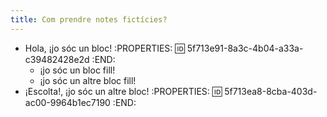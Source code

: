 ```yaml
---
title: Com prendre notes fictícies?
---
```


- Hola, ¡jo sóc un bloc!
:PROPERTIES:
:id: 5f713e91-8a3c-4b04-a33a-c39482428e2d
:END:
    - ¡jo sóc un bloc fill!
    - ¡jo sóc un altre bloc fill!
- ¡Escolta!, ¡jo sóc un altre bloc!
:PROPERTIES:
:id: 5f713ea8-8cba-403d-ac00-9964b1ec7190
:END:
